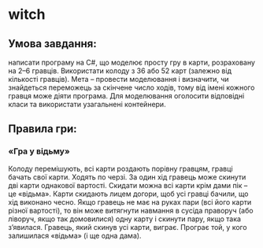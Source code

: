 # witch
## Умова завдання:
написати програму на C#, що моделює просту гру в карти, розраховану на 2–6 гравців. Використати колоду з 36 або 52 карт (залежно від кількості гравців). Мета – провести моделювання і визначити, чи знайдеться переможець за скінчене число ходів, тому від імені кожного гравця може діяти програма.
Для моделювання оголосити відповідні класи та використати узагальнені контейнери.

## Правила гри:
### «Гра у відьму»
Колоду перемішують, всі карти роздають порівну гравцям, гравці бачать свої карти. Ходять по черзі. За один хід гравець може скинути дві карти однакової вартості. Скидати можна всі карти крім дами пік – це «відьма». Карти скидають лицем догори, щоб усі гравці бачили, що хід виконано чесно. Якщо гравець не має на руках пари (всі його карти різної вартості), то він може витягнути навмання в сусіда праворуч (або ліворуч, якщо так домовилися) одну карту і скинути пару, якщо така з’явилася. Гравець, який скинув усі карти, виграє. Програє той, у кого залишилася «відьма» (і ще одна дама).
